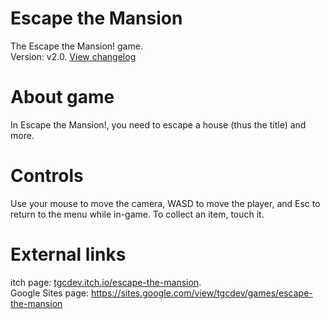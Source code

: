 # Escape the Mansion
The Escape the Mansion! game.<br/>
Version: v2.0.
<a href="changelog.txt">View changelog</a>
# About game
In Escape the Mansion!, you need to escape a house (thus the title) and more.
# Controls
Use your mouse to move the camera, WASD to move the player, and Esc to return to the menu while in-game. To collect an item, touch it.
# External links
itch page: <a href="https://tgcdev.itch.io/escape-the-mansion">tgcdev.itch.io/escape-the-mansion</a>.<br/>
Google Sites page: <a href="https://sites.google.com/view/tgcdev/games/escape-the-mansion">https://sites.google.com/view/tgcdev/games/escape-the-mansion</a>
